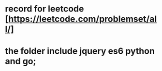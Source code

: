 # record for leetcode [https://leetcode.com/problemset/all/]
# the folder include jquery es6 python and go;